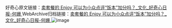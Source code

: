 好奇心原文链接：[卖套餐的 Enjoy 可以为小众点评“饭本”加分吗？_文化_好奇心日报-何姗 ](https://www.qdaily.com/articles/12395.html)
WebArchive归档链接：[卖套餐的 Enjoy 可以为小众点评“饭本”加分吗？_文化_好奇心日报-何姗 ](http://web.archive.org/web/20170611202314/http://www.qdaily.com/articles/12395.html)
![image](http://ww3.sinaimg.cn/large/007d5XDply1g3wjpt8pxzj30u054hhdt)
